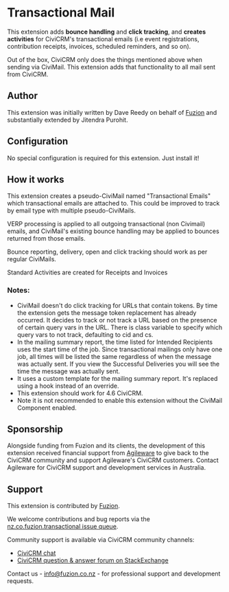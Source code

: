 # Transactional Mail

This extension adds **bounce handling** and **click tracking**, and **creates activities** for CiviCRM's transactional emails (i.e event registrations, contribution receipts, invoices, scheduled reminders, and so on).

Out of the box, CiviCRM only does the things mentioned above when sending via CiviMail. This extension adds that functionality to all mail sent from CiviCRM.

## Author

This extension was initially written by Dave Reedy on behalf of [Fuzion](https://www.fuzion.co.nz) and substantially extended by Jitendra Purohit.

## Configuration

No special configuration is required for this extension. Just install it!

## How it works

This extension creates a pseudo-CiviMail named "Transactional Emails" which transactional emails are attached to. This could be improved to track by email type with multiple pseudo-CiviMails.

VERP processing is applied to all outgoing transactional (non Civimail) emails, and CiviMail's existing bounce handling may be applied to bounces returned from those emails.

Bounce reporting, delivery, open and click tracking should work as per regular CiviMails.

Standard Activities are created for Receipts and Invoices

### Notes:

* CiviMail doesn't do click tracking for URLs that contain tokens. By time the extension gets the message token replacement has already occurred. It decides to track or not track a URL based on the presence of certain query vars in the URL. There is class variable to specify which query vars to not track, defaulting to cid and cs.
* In the mailing summary report, the time listed for Intended Recipients uses the start time of the job. Since transactional mailings only have one job, all times will be listed the same regardless of when the message was actually sent. If you view the Successful Deliveries you will see the time the message was actually sent.
* It uses a custom template for the mailing summary report. It's replaced using a hook instead of an override.
* This extension should work for 4.6 CiviCRM.
* Note it is not recommended to enable this extension without the CiviMail Component enabled.

## Sponsorship

Alongside funding from Fuzion and its clients, the development of this extension received financial support from [Agileware](https://agileware.com.au) to give back to the CiviCRM community and support Agileware's CiviCRM customers. Contact Agileware for CiviCRM support and development services in Australia.

## Support

This extension is contributed by [Fuzion](https://www.fuzion.co.nz). 

We welcome contributions and bug reports via the [nz.co.fuzion.transactional issue queue](https://github.com/fuzionnz/nz.co.fuzion.transactional/issues).

Community support is available via CiviCRM community channels:

* [CiviCRM chat](https://chat.civicrm.org)
* [CiviCRM question & answer forum on StackExchange](https://civicrm.stackexchange.com)

Contact us - info@fuzion.co.nz - for professional support and development requests.
